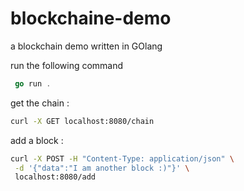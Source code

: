 # blockchaine-demo
a blockchain demo written in GOlang

run the following command
```go 
 go run .
```

get the chain :
```bash
curl -X GET localhost:8080/chain
```

add a block :
```bash
curl -X POST -H "Content-Type: application/json" \
 -d '{"data":"I am another block :)"}' \
 localhost:8080/add
```
